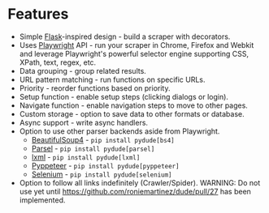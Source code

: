# Features

- Simple [Flask](https://github.com/pallets/flask)-inspired design - build a scraper with decorators.
- Uses [Playwright](https://playwright.dev/python/) API - run your scraper in Chrome, Firefox and Webkit and leverage Playwright's powerful selector engine supporting CSS, XPath, text, regex, etc.
- Data grouping - group related results.
- URL pattern matching - run functions on specific URLs.
- Priority - reorder functions based on priority.
- Setup function - enable setup steps (clicking dialogs or login).
- Navigate function - enable navigation steps to move to other pages.
- Custom storage - option to save data to other formats or database.
- Async support - write async handlers.
- Option to use other parser backends aside from Playwright.
    - [BeautifulSoup4](https://www.crummy.com/software/BeautifulSoup/bs4/doc/) - `pip install pydude[bs4]`
    - [Parsel](https://github.com/scrapy/parsel) - `pip install pydude[parsel]`
    - [lxml](https://lxml.de/) - `pip install pydude[lxml]`
    - [Pyppeteer](https://github.com/pyppeteer/pyppeteer) - `pip install pydude[pyppeteer]`
    - [Selenium](https://github.com/SeleniumHQ/Selenium) - `pip install pydude[selenium]`
- Option to follow all links indefinitely (Crawler/Spider). WARNING: Do not use yet until https://github.com/roniemartinez/dude/pull/27 has been implemented.